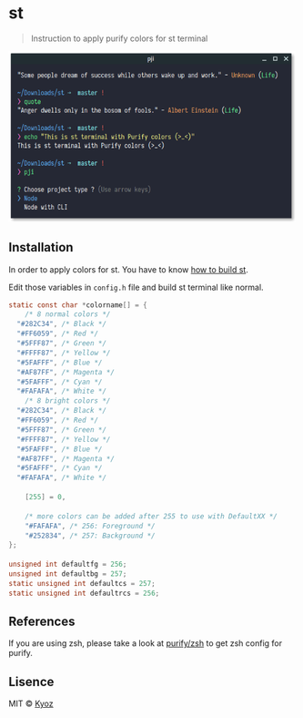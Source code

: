 # st
> Instruction to apply purify colors for st terminal

<p align="center">
  <img src="../demo/st.png" width="700px">
</p>

## Installation

In order to apply colors for st. You have to know [how to build st](https://git.suckless.org/st/file/README.html).

Edit those variables in `config.h` file and build st terminal like normal.

```c
static const char *colorname[] = {
	/* 8 normal colors */
  "#282C34", /* Black */
  "#FF6059", /* Red */
  "#5FFF87", /* Green */
  "#FFFF87", /* Yellow */
  "#5FAFFF", /* Blue */
  "#AF87FF", /* Magenta */
  "#5FAFFF", /* Cyan */
  "#FAFAFA", /* White */
	/* 8 bright colors */
  "#282C34", /* Black */
  "#FF6059", /* Red */
  "#5FFF87", /* Green */
  "#FFFF87", /* Yellow */
  "#5FAFFF", /* Blue */
  "#AF87FF", /* Magenta */
  "#5FAFFF", /* Cyan */
  "#FAFAFA", /* White */

	[255] = 0,

	/* more colors can be added after 255 to use with DefaultXX */
	"#FAFAFA", /* 256: Foreground */
	"#252834", /* 257: Background */
};

unsigned int defaultfg = 256;
unsigned int defaultbg = 257;
static unsigned int defaultcs = 257;
static unsigned int defaultrcs = 256;
```

## References

If you are using zsh, please take a look at [purify/zsh](https://github.com/kyoz/purify/tree/master/zsh) to get zsh config for purify.

## Lisence
MIT © [Kyoz](mailto:banminkyoz@gmail.com)
